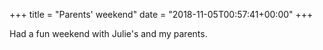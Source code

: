 +++
title = "Parents' weekend"
date = "2018-11-05T00:57:41+00:00"
+++

Had a fun weekend with Julie's and my parents.
			